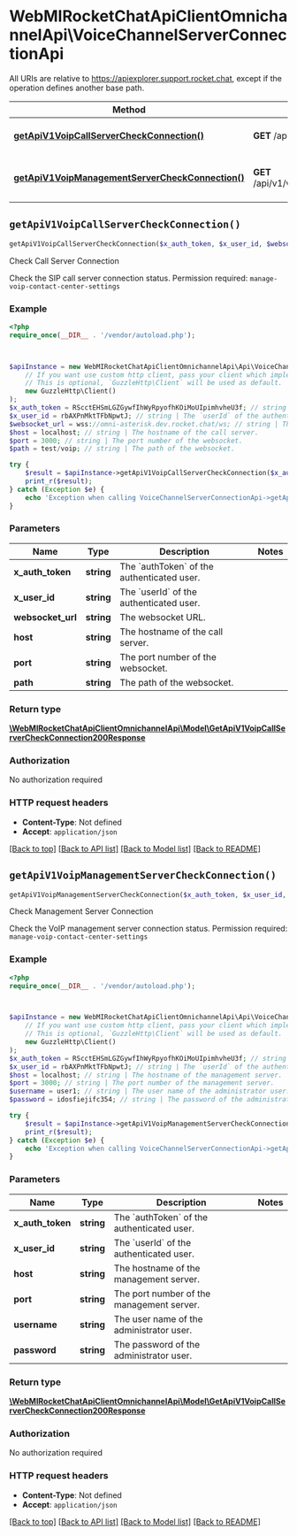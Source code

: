 # WebMIRocketChatApiClientOmnichannelApi\VoiceChannelServerConnectionApi

All URIs are relative to https://apiexplorer.support.rocket.chat, except if the operation defines another base path.

| Method | HTTP request | Description |
| ------------- | ------------- | ------------- |
| [**getApiV1VoipCallServerCheckConnection()**](VoiceChannelServerConnectionApi.md#getApiV1VoipCallServerCheckConnection) | **GET** /api/v1/voip/callServer/checkConnection | Check Call Server Connection |
| [**getApiV1VoipManagementServerCheckConnection()**](VoiceChannelServerConnectionApi.md#getApiV1VoipManagementServerCheckConnection) | **GET** /api/v1/voip/managementServer/checkConnection | Check Management Server Connection |


## `getApiV1VoipCallServerCheckConnection()`

```php
getApiV1VoipCallServerCheckConnection($x_auth_token, $x_user_id, $websocket_url, $host, $port, $path): \WebMIRocketChatApiClientOmnichannelApi\Model\GetApiV1VoipCallServerCheckConnection200Response
```

Check Call Server Connection

Check the SIP call server connection status. Permission required: `manage-voip-contact-center-settings`

### Example

```php
<?php
require_once(__DIR__ . '/vendor/autoload.php');



$apiInstance = new WebMIRocketChatApiClientOmnichannelApi\Api\VoiceChannelServerConnectionApi(
    // If you want use custom http client, pass your client which implements `GuzzleHttp\ClientInterface`.
    // This is optional, `GuzzleHttp\Client` will be used as default.
    new GuzzleHttp\Client()
);
$x_auth_token = RScctEHSmLGZGywfIhWyRpyofhKOiMoUIpimhvheU3f; // string | The `authToken` of the authenticated user.
$x_user_id = rbAXPnMktTFbNpwtJ; // string | The `userId` of the authenticated user.
$websocket_url = wss://omni-asterisk.dev.rocket.chat/ws; // string | The websocket URL.
$host = localhost; // string | The hostname of the call server.
$port = 3000; // string | The port number of the websocket.
$path = test/voip; // string | The path of the websocket.

try {
    $result = $apiInstance->getApiV1VoipCallServerCheckConnection($x_auth_token, $x_user_id, $websocket_url, $host, $port, $path);
    print_r($result);
} catch (Exception $e) {
    echo 'Exception when calling VoiceChannelServerConnectionApi->getApiV1VoipCallServerCheckConnection: ', $e->getMessage(), PHP_EOL;
}
```

### Parameters

| Name | Type | Description  | Notes |
| ------------- | ------------- | ------------- | ------------- |
| **x_auth_token** | **string**| The &#x60;authToken&#x60; of the authenticated user. | |
| **x_user_id** | **string**| The &#x60;userId&#x60; of the authenticated user. | |
| **websocket_url** | **string**| The websocket URL. | |
| **host** | **string**| The hostname of the call server. | |
| **port** | **string**| The port number of the websocket. | |
| **path** | **string**| The path of the websocket. | |

### Return type

[**\WebMIRocketChatApiClientOmnichannelApi\Model\GetApiV1VoipCallServerCheckConnection200Response**](../Model/GetApiV1VoipCallServerCheckConnection200Response.md)

### Authorization

No authorization required

### HTTP request headers

- **Content-Type**: Not defined
- **Accept**: `application/json`

[[Back to top]](#) [[Back to API list]](../../README.md#endpoints)
[[Back to Model list]](../../README.md#models)
[[Back to README]](../../README.md)

## `getApiV1VoipManagementServerCheckConnection()`

```php
getApiV1VoipManagementServerCheckConnection($x_auth_token, $x_user_id, $host, $port, $username, $password): \WebMIRocketChatApiClientOmnichannelApi\Model\GetApiV1VoipCallServerCheckConnection200Response
```

Check Management Server Connection

Check the VoIP management server connection status. Permission required: `manage-voip-contact-center-settings`

### Example

```php
<?php
require_once(__DIR__ . '/vendor/autoload.php');



$apiInstance = new WebMIRocketChatApiClientOmnichannelApi\Api\VoiceChannelServerConnectionApi(
    // If you want use custom http client, pass your client which implements `GuzzleHttp\ClientInterface`.
    // This is optional, `GuzzleHttp\Client` will be used as default.
    new GuzzleHttp\Client()
);
$x_auth_token = RScctEHSmLGZGywfIhWyRpyofhKOiMoUIpimhvheU3f; // string | The `authToken` of the authenticated user.
$x_user_id = rbAXPnMktTFbNpwtJ; // string | The `userId` of the authenticated user.
$host = localhost; // string | The hostname of the management server.
$port = 3000; // string | The port number of the management server.
$username = user1; // string | The user name of the administrator user.
$password = idosfiejifc354; // string | The password of the administrator user.

try {
    $result = $apiInstance->getApiV1VoipManagementServerCheckConnection($x_auth_token, $x_user_id, $host, $port, $username, $password);
    print_r($result);
} catch (Exception $e) {
    echo 'Exception when calling VoiceChannelServerConnectionApi->getApiV1VoipManagementServerCheckConnection: ', $e->getMessage(), PHP_EOL;
}
```

### Parameters

| Name | Type | Description  | Notes |
| ------------- | ------------- | ------------- | ------------- |
| **x_auth_token** | **string**| The &#x60;authToken&#x60; of the authenticated user. | |
| **x_user_id** | **string**| The &#x60;userId&#x60; of the authenticated user. | |
| **host** | **string**| The hostname of the management server. | |
| **port** | **string**| The port number of the management server. | |
| **username** | **string**| The user name of the administrator user. | |
| **password** | **string**| The password of the administrator user. | |

### Return type

[**\WebMIRocketChatApiClientOmnichannelApi\Model\GetApiV1VoipCallServerCheckConnection200Response**](../Model/GetApiV1VoipCallServerCheckConnection200Response.md)

### Authorization

No authorization required

### HTTP request headers

- **Content-Type**: Not defined
- **Accept**: `application/json`

[[Back to top]](#) [[Back to API list]](../../README.md#endpoints)
[[Back to Model list]](../../README.md#models)
[[Back to README]](../../README.md)
